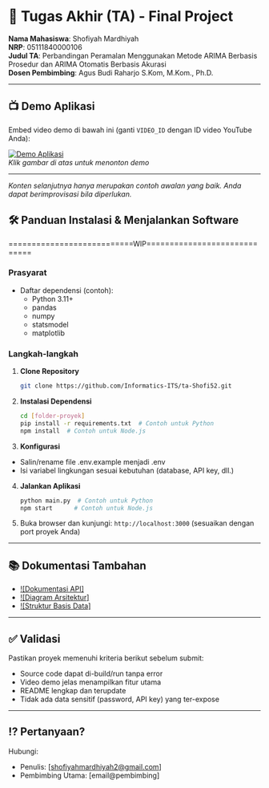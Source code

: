# 🏁 Tugas Akhir (TA) - Final Project

**Nama Mahasiswa**: Shofiyah Mardhiyah  
**NRP**: 05111840000106  
**Judul TA**: Perbandingan Peramalan Menggunakan Metode ARIMA Berbasis Prosedur dan ARIMA Otomatis Berbasis Akurasi  
**Dosen Pembimbing**: Agus Budi Raharjo S.Kom, M.Kom., Ph.D.  

---

## 📺 Demo Aplikasi  
Embed video demo di bawah ini (ganti `VIDEO_ID` dengan ID video YouTube Anda):  

[![Demo Aplikasi](https://i.ytimg.com/vi/zIfRMTxRaIs/maxresdefault.jpg)](https://www.youtube.com/watch?v=VIDEO_ID)  
*Klik gambar di atas untuk menonton demo*

---

*Konten selanjutnya hanya merupakan contoh awalan yang baik. Anda dapat berimprovisasi bila diperlukan.*

## 🛠 Panduan Instalasi & Menjalankan Software  
===========================WIP=============================
### Prasyarat  
- Daftar dependensi (contoh):
  - Python 3.11+
  - pandas
  - numpy
  - statsmodel
  - matplotlib

### Langkah-langkah  
1. **Clone Repository**  
   ```bash
   git clone https://github.com/Informatics-ITS/ta-Shofi52.git
   ```
2. **Instalasi Dependensi**
   ```bash
   cd [folder-proyek]
   pip install -r requirements.txt  # Contoh untuk Python
   npm install  # Contoh untuk Node.js
   ```
3. **Konfigurasi**
- Salin/rename file .env.example menjadi .env
- Isi variabel lingkungan sesuai kebutuhan (database, API key, dll.)
4. **Jalankan Aplikasi**
   ```bash
   python main.py  # Contoh untuk Python
   npm start      # Contoh untuk Node.js
   ```
5. Buka browser dan kunjungi: `http://localhost:3000` (sesuaikan dengan port proyek Anda)

---

## 📚 Dokumentasi Tambahan

- [![Dokumentasi API]](docs/api.md)
- [![Diagram Arsitektur]](docs/architecture.png)
- [![Struktur Basis Data]](docs/database_schema.sql)

---

## ✅ Validasi

Pastikan proyek memenuhi kriteria berikut sebelum submit:
- Source code dapat di-build/run tanpa error
- Video demo jelas menampilkan fitur utama
- README lengkap dan terupdate
- Tidak ada data sensitif (password, API key) yang ter-expose

---

## ⁉️ Pertanyaan?

Hubungi:
- Penulis: [shofiyahmardhiyah2@gmail.com]
- Pembimbing Utama: [email@pembimbing]
